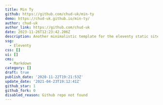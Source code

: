 ```yaml
---
title: Min Ty
github: https://github.com/chud-uk/min-ty
demo: https://chud-uk.github.io/min-ty/
author: chud-uk
author_link: https://github.com/chud-uk
date: 2023-11-26T12:23:42.206Z
description: Another minimalistic template for the eleventy static site generator
ssg:
  - Eleventy
css: []
ui: []
cms:
  - Markdown
category: []
draft: true
publish_date: '2020-11-22T19:21:53Z'
update_date: '2021-04-23T19:12:41Z'
github_star: 1
github_fork: 0
disabled_reason: Github repo not found
---
```

